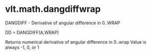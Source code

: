 # vlt.math.dangdiffwrap

  DANGDIFF - Derivative of angular difference in 0..WRAP
 
   DD = DANGDIFF(A,WRAP)
 
   Returns numerical derivative of angular difference in 0..wrap
   Value is always -1, 0, or 1

